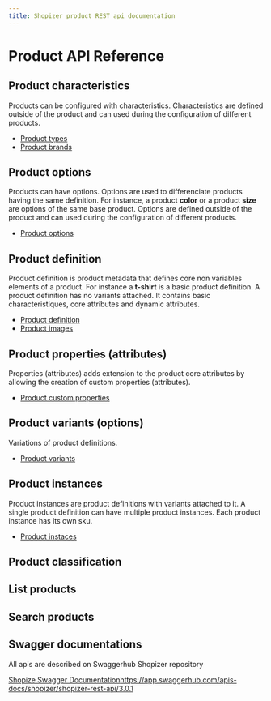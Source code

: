 ```yaml
---
title: Shopizer product REST api documentation
---
```


# Product API Reference

## Product characteristics

Products can be configured with characteristics. Characteristics are defined outside of the product and can used during the configuration of different products.

- [Product types](./product-types)
- [Product brands](./product-brands)

## Product options

Products can have options. Options are used to differenciate products having the same definition. For instance, a product **color** or a product **size** are options of the same base product. Options are defined outside of the product and can used during the configuration of different products.

- [Product options](./product-options)

## Product definition

Product definition is product metadata that defines core non variables elements of a product. For instance a **t-shirt** is a basic product definition. A product definition has no variants attached. It contains basic characteristiques, core attributes and dynamic attributes.

- [Product definition](./product-definition)
- [Product images](./product-images)


## Product properties (attributes)

Properties (attributes) adds extension to the product core attributes by allowing the creation of custom properties (attributes).

- [Product custom properties](./product-properties)

## Product variants (options)

Variations of product definitions.

- [Product variants](./product-variants)

## Product instances

Product instances are product definitions with variants attached to it. A single product definition can have multiple product instances. Each product instance has its own sku.

- [Product instaces](./product-instances)

## Product classification

## List products

## Search products




## Swagger documentations

All apis are described on Swaggerhub Shopizer repository

[Shopize Swagger Documentation](https://groups.google.com/forum/#!forum/shopizer)https://app.swaggerhub.com/apis-docs/shopizer/shopizer-rest-api/3.0.1